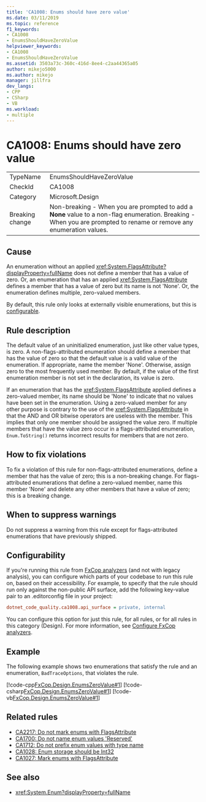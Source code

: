 ```yaml
---
title: 'CA1008: Enums should have zero value'
ms.date: 03/11/2019
ms.topic: reference
f1_keywords:
- CA1008
- EnumsShouldHaveZeroValue
helpviewer_keywords:
- CA1008
- EnumsShouldHaveZeroValue
ms.assetid: 3503a73c-360c-416d-8ee4-c2aa44365a05
author: mikejo5000
ms.author: mikejo
manager: jillfra
dev_langs:
- CPP
- CSharp
- VB
ms.workload:
- multiple
---
```

# CA1008: Enums should have zero value

|||
|-|-|
|TypeName|EnumsShouldHaveZeroValue|
|CheckId|CA1008|
|Category|Microsoft.Design|
|Breaking change|Non-breaking - When you are prompted to add a **None** value to a non-flag enumeration. Breaking - When you are prompted to rename or remove any enumeration values.|

## Cause

An enumeration without an applied <xref:System.FlagsAttribute?displayProperty=fullName> does not define a member that has a value of zero. Or, an enumeration that has an applied <xref:System.FlagsAttribute> defines a member that has a value of zero but its name is not 'None'. Or, the enumeration defines multiple, zero-valued members.

By default, this rule only looks at externally visible enumerations, but this is [configurable](#configurability).

## Rule description

The default value of an uninitialized enumeration, just like other value types, is zero. A non-flags-attributed enumeration should define a member that has the value of zero so that the default value is a valid value of the enumeration. If appropriate, name the member 'None'. Otherwise, assign zero to the most frequently used member. By default, if the value of the first enumeration member is not set in the declaration, its value is zero.

If an enumeration that has the <xref:System.FlagsAttribute> applied defines a zero-valued member, its name should be 'None' to indicate that no values have been set in the enumeration. Using a zero-valued member for any other purpose is contrary to the use of the <xref:System.FlagsAttribute> in that the AND and OR bitwise operators are useless with the member. This implies that only one member should be assigned the value zero. If multiple members that have the value zero occur in a flags-attributed enumeration, `Enum.ToString()` returns incorrect results for members that are not zero.

## How to fix violations

To fix a violation of this rule for non-flags-attributed enumerations, define a member that has the value of zero; this is a non-breaking change. For flags-attributed enumerations that define a zero-valued member, name this member 'None' and delete any other members that have a value of zero; this is a breaking change.

## When to suppress warnings

Do not suppress a warning from this rule except for flags-attributed enumerations that have previously shipped.

## Configurability

If you're running this rule from [FxCop analyzers](install-fxcop-analyzers.md) (and not with legacy analysis), you can configure which parts of your codebase to run this rule on, based on their accessibility. For example, to specify that the rule should run only against the non-public API surface, add the following key-value pair to an .editorconfig file in your project:

```ini
dotnet_code_quality.ca1008.api_surface = private, internal
```

You can configure this option for just this rule, for all rules, or for all rules in this category (Design). For more information, see [Configure FxCop analyzers](configure-fxcop-analyzers.md).

## Example

The following example shows two enumerations that satisfy the rule and an enumeration, `BadTraceOptions`, that violates the rule.

[!code-cpp[FxCop.Design.EnumsZeroValue#1](../code-quality/codesnippet/CPP/ca1008-enums-should-have-zero-value_1.cpp)]
[!code-csharp[FxCop.Design.EnumsZeroValue#1](../code-quality/codesnippet/CSharp/ca1008-enums-should-have-zero-value_1.cs)]
[!code-vb[FxCop.Design.EnumsZeroValue#1](../code-quality/codesnippet/VisualBasic/ca1008-enums-should-have-zero-value_1.vb)]

## Related rules

- [CA2217: Do not mark enums with FlagsAttribute](../code-quality/ca2217.md)
- [CA1700: Do not name enum values 'Reserved'](../code-quality/ca1700.md)
- [CA1712: Do not prefix enum values with type name](../code-quality/ca1712.md)
- [CA1028: Enum storage should be Int32](../code-quality/ca1028.md)
- [CA1027: Mark enums with FlagsAttribute](../code-quality/ca1027.md)

## See also

- <xref:System.Enum?displayProperty=fullName>

